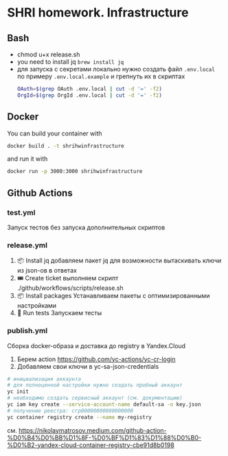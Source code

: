 # SHRI homework. Infrastructure

## Bash
- chmod u+x release.sh
- you need to install jq `brew install jq`
- для запуска с секретами локально нужно создать файл `.env.local` по примеру `.env.local.example`
  и грепнуть их в скриптах
  ```bash
  OAuth=$(grep OAuth .env.local | cut -d '=' -f2)
  OrgId=$(grep OrgId .env.local | cut -d '=' -f2)
  ```

## Docker
You can build your container with 
```bash
docker build . -t shrihwinfrastructure
```
and run it with
```bash
docker run -p 3000:3000 shrihwinfrastructure
```

## Github Actions
### test.yml
  Запуск тестов без запуска дополнительных скриптов
### release.yml
  1. 📦 Install jq
    добавляем пакет jq для возможности вытаскивать ключи из json-ов в ответах
  2. 🎟️ Create ticket
    выполняем скрипт ./github/workflows/scripts/release.sh
  3. 📦 Install packages
    Устанавливаем пакеты с оптимизированными настройками
  4. 🧪 Run tests
    Запускаем тесты
### publish.yml
Сборка docker-образа и доставка до registry в Yandex.Cloud
1. Берем action https://github.com/yc-actions/yc-cr-login
2. Добавляем свои ключи в yc-sa-json-credentials
```bash
# инициализация аккаунта
# для полноценной настройки нужно создать пробный аккаунт
yc init
# необходимо создать сервисный аккаунт (см. документацию)
yc iam key create --service-account-name default-sa -o key.json
# получение реестра: crp00000000000000000
yc container registry create --name my-registry
```
см. https://nikolaymatrosov.medium.com/github-action-%D0%B4%D0%BB%D1%8F-%D0%BF%D1%83%D1%88%D0%B0-%D0%B2-yandex-cloud-container-registry-cbe91d8b0198

